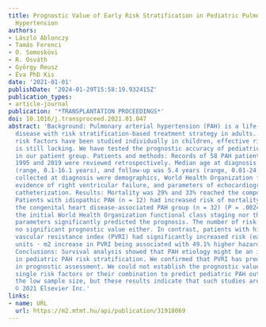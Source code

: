 ```yaml
---
title: Prognostic Value of Early Risk Stratification in Pediatric Pulmonary Arterial
  Hypertension
authors:
- László Ablonczy
- Tamás Ferenci
- O. Somoskövi
- R. Osváth
- György Reusz
- Éva PhD Kis
date: '2021-01-01'
publishDate: '2024-01-29T15:58:19.932415Z'
publication_types:
- article-journal
publication: '*TRANSPLANTATION PROCEEDINGS*'
doi: 10.1016/j.transproceed.2021.01.047
abstract: 'Background: Pulmonary arterial hypertension (PAH) is a life-threatening
  disease with risk stratification-based treatment strategy in adults. Although the
  risk factors have been studied individually in children, effective risk stratification
  is still lacking. We have tested the prognostic accuracy of pediatric PAH risk factors
  in our patient group. Patients and methods: Records of 58 PAH patients treated between
  1995 and 2019 were reviewed retrospectively. Median age at diagnosis was 4.2 years
  (range, 0.1-16.1 years), and follow-up was 5.4 years (range, 0.01-24.1 years). Data
  collected at diagnosis were demographics, World Health Organization functional class,
  evidence of right ventricular failure, and parameters of echocardiography and cardiac
  catheterization. Results: Mortality was 29% and 33% reached the composite endpoint.
  Patients with idiopathic PAH (n = 12) had increased risk of mortality compared with
  the congenital heart disease-associated PAH group (n = 32) (P = .0024). Neither
  the initial World Health Organization functional class staging nor the echocardiographic
  parameters significantly predicted the prognosis. The number of risk factors had
  no significant prognostic value either. In contrast, patients with higher pulmonary
  vascular resistance index (PVRI) had significantly increased risk (each 10 Wood
  units ⋅ m2 increase in PVRI being associated with 49.1% higher hazard, P = .0048).
  Conclusions: Survival analysis showed that PAH etiology might be an important determinant
  in pediatric PAH risk stratification. We confirmed that PVRI has predictive value
  in prognostic assessment. We could not establish the prognostic value of nonweighted
  single risk factors or their combination to predict pediatric PAH outcome due to
  the low sample size, but these results indicate that such studies are warranted.
  © 2021 Elsevier Inc.'
links:
- name: URL
  url: https://m2.mtmt.hu/api/publication/31918069
---
```


